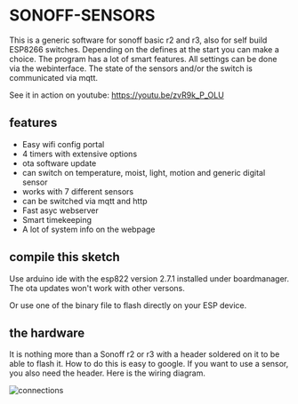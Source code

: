 # SONOFF-SENSORS

This is a generic software for sonoff basic r2 and r3, also for self build ESP8266 switches. Depending on the defines at the start you can make a choice.
The program has a lot of smart features. All settings can be done via the webinterface. The state of the sensors and/or the switch is communicated via mqtt.

See it in action on youtube: https://youtu.be/zvR9k_P_OLU

## features
- Easy wifi config portal
- 4 timers with extensive options
- ota software update
- can switch on temperature, moist, light, motion and generic digital sensor
- works with 7 different sensors
- can be switched via mqtt and http
- Fast asyc webserver
- Smart timekeeping
- A lot of system info on the webpage

## compile this sketch
Use arduino ide with the esp822 version 2.7.1 installed under boardmanager. The ota updates won't work with other versons.

Or use one of the binary file to flash directly on your ESP device.

## the hardware
It is nothing more than a Sonoff r2 or r3 with a header soldered on it to be able to flash it. How to do this is easy to google.
If you want to use a sensor, you also need the header. Here is the wiring diagram.

![connections](https://user-images.githubusercontent.com/12282915/139238631-da64f4d7-3c4c-4940-8107-e4137dd748a7.jpg)



